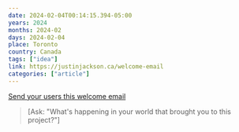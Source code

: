 ```yaml
---
date: 2024-02-04T00:14:15.394-05:00
years: 2024
months: 2024-02
days: 2024-02-04
place: Toronto
country: Canada
tags: ["idea"]
link: https://justinjackson.ca/welcome-email
categories: ["article"]
---
```

[Send your users this welcome email](https://justinjackson.ca/welcome-email)

> [Ask: "What's happening in your world that brought you to this project?"]
